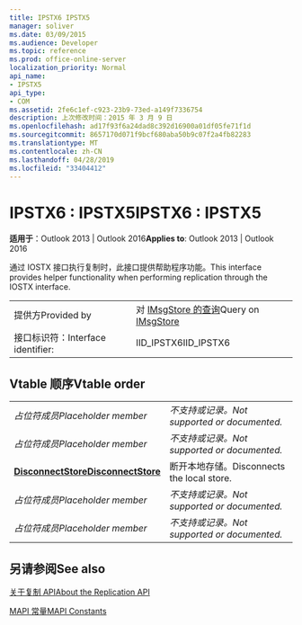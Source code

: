 ```yaml
---
title: IPSTX6 IPSTX5
manager: soliver
ms.date: 03/09/2015
ms.audience: Developer
ms.topic: reference
ms.prod: office-online-server
localization_priority: Normal
api_name:
- IPSTX5
api_type:
- COM
ms.assetid: 2fe6c1ef-c923-23b9-73ed-a149f7336754
description: 上次修改时间：2015 年 3 月 9 日
ms.openlocfilehash: ad17f93f6a24dad8c392d16900a01df05fe71f1d
ms.sourcegitcommit: 8657170d071f9bcf680aba50b9c07f2a4fb82283
ms.translationtype: MT
ms.contentlocale: zh-CN
ms.lasthandoff: 04/28/2019
ms.locfileid: "33404412"
---
```

# <a name="ipstx6--ipstx5"></a><span data-ttu-id="54bc5-103">IPSTX6 : IPSTX5</span><span class="sxs-lookup"><span data-stu-id="54bc5-103">IPSTX6 : IPSTX5</span></span>

  
  
<span data-ttu-id="54bc5-104">**适用于**：Outlook 2013 | Outlook 2016</span><span class="sxs-lookup"><span data-stu-id="54bc5-104">**Applies to**: Outlook 2013 | Outlook 2016</span></span> 
  
<span data-ttu-id="54bc5-105">通过 IOSTX 接口执行复制时，此接口提供帮助程序功能。</span><span class="sxs-lookup"><span data-stu-id="54bc5-105">This interface provides helper functionality when performing replication through the IOSTX interface.</span></span>
  
|||
|:-----|:-----|
|<span data-ttu-id="54bc5-106">提供方</span><span class="sxs-lookup"><span data-stu-id="54bc5-106">Provided by</span></span>  <br/> |<span data-ttu-id="54bc5-107">对 [IMsgStore 的查询](imsgstoreimapiprop.md)</span><span class="sxs-lookup"><span data-stu-id="54bc5-107">Query on [IMsgStore](imsgstoreimapiprop.md)</span></span> <br/> |
|<span data-ttu-id="54bc5-108">接口标识符：</span><span class="sxs-lookup"><span data-stu-id="54bc5-108">Interface identifier:</span></span>  <br/> |<span data-ttu-id="54bc5-109">IID_IPSTX6</span><span class="sxs-lookup"><span data-stu-id="54bc5-109">IID_IPSTX6</span></span>  <br/> |
   
## <a name="vtable-order"></a><span data-ttu-id="54bc5-110">Vtable 顺序</span><span class="sxs-lookup"><span data-stu-id="54bc5-110">Vtable order</span></span>

|||
|:-----|:-----|
| <span data-ttu-id="54bc5-111">*占位符成员*</span><span class="sxs-lookup"><span data-stu-id="54bc5-111">*Placeholder member*</span></span>  <br/> | <span data-ttu-id="54bc5-112">*不支持或记录。*</span><span class="sxs-lookup"><span data-stu-id="54bc5-112">*Not supported or documented.*</span></span>  <br/> |
| <span data-ttu-id="54bc5-113">*占位符成员*</span><span class="sxs-lookup"><span data-stu-id="54bc5-113">*Placeholder member*</span></span>  <br/> | <span data-ttu-id="54bc5-114">*不支持或记录。*</span><span class="sxs-lookup"><span data-stu-id="54bc5-114">*Not supported or documented.*</span></span>  <br/> |
|<span data-ttu-id="54bc5-115">**[DisconnectStore](ipstx6-disconnectstore.md)**</span><span class="sxs-lookup"><span data-stu-id="54bc5-115">**[DisconnectStore](ipstx6-disconnectstore.md)**</span></span> <br/> |<span data-ttu-id="54bc5-116">断开本地存储。</span><span class="sxs-lookup"><span data-stu-id="54bc5-116">Disconnects the local store.</span></span>  <br/> |
| <span data-ttu-id="54bc5-117">*占位符成员*</span><span class="sxs-lookup"><span data-stu-id="54bc5-117">*Placeholder member*</span></span>  <br/> | <span data-ttu-id="54bc5-118">*不支持或记录。*</span><span class="sxs-lookup"><span data-stu-id="54bc5-118">*Not supported or documented.*</span></span>  <br/> |
| <span data-ttu-id="54bc5-119">*占位符成员*</span><span class="sxs-lookup"><span data-stu-id="54bc5-119">*Placeholder member*</span></span>  <br/> | <span data-ttu-id="54bc5-120">*不支持或记录。*</span><span class="sxs-lookup"><span data-stu-id="54bc5-120">*Not supported or documented.*</span></span>  <br/> |
   
## <a name="see-also"></a><span data-ttu-id="54bc5-121">另请参阅</span><span class="sxs-lookup"><span data-stu-id="54bc5-121">See also</span></span>



[<span data-ttu-id="54bc5-122">关于复制 API</span><span class="sxs-lookup"><span data-stu-id="54bc5-122">About the Replication API</span></span>](about-the-replication-api.md)
  
[<span data-ttu-id="54bc5-123">MAPI 常量</span><span class="sxs-lookup"><span data-stu-id="54bc5-123">MAPI Constants</span></span>](mapi-constants.md)

